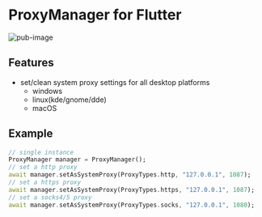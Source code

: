 # ProxyManager for Flutter

![pub-image](https://img.shields.io/pub/v/proxy_manager.svg)

## Features

-  set/clean system proxy settings for all desktop platforms
    - windows
    - linux(kde/gnome/dde)
    - macOS

## Example 

```dart
// single instance
ProxyManager manager = ProxyManager();
// set a http proxy
await manager.setAsSystemProxy(ProxyTypes.http, "127.0.0.1", 1087);
// set a https proxy
await manager.setAsSystemProxy(ProxyTypes.https, "127.0.0.1", 1087);
// set a socks4/5 proxy
await manager.setAsSystemProxy(ProxyTypes.socks, "127.0.0.1", 1080);
```
